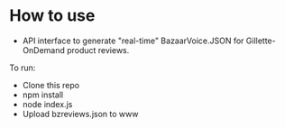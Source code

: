 # How to use

- API interface to generate "real-time" BazaarVoice.JSON for Gillette-OnDemand product reviews.

To run:
- Clone this repo
- npm install
- node index.js
- Upload bzreviews.json to www
